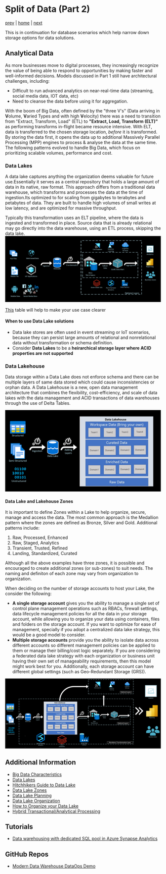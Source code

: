 # Split of Data (Part 2)

[prev](./splitofdata1.md.md) | [home](./introduction.md)  | [next](./splitofdata3.md)

This is in continuation for database scenarios which help narrow down storage options for data solutions.

## Analytical Data
As more businesses move to digital processes, they increasingly recognize the value of being able to respond to opportunities by making faster and well-informed decisions. Models discussed in Part 1 still have architectural challenges, including:

* Difficult to run advanced analytics on near-real-time data (streaming, social media data, IOT data, etc)
* Need to cleanse the data before using it for aggregation.

With the boom of Big Data, often defined by the "three V's" (Data arriving in **V**olume, **V**aried Types and with high **V**elocity) there was a need to  transition from "Extract, Transform, Load" (ETL) to **"Extract, Load, Transform (ELT)"** as performing transforms in-flight became resource intensive. With ELT, data is transferred to the chosen storage location, *before* it is transformed. By storing the data first, it opens the data up to additional Massively Parallel Processing (MPP) engines to process & analyse the data at the same time. 
The following patterns evolved to handle Big Data, which focus on prioritizing scalable volumes, performance and cost.

### Data Lakes
A data lake captures anything the organization deems valuable for future use.Essentially it serves as a central repository that holds a large amount of data in its native, raw format. This approach differs from a traditional data warehouse, which transforms and processes the data at the time of ingestion.Its optimized to for scaling from gigabytes to terabytes and petabytes of data. They are built to handle high volumes of small writes at low latency, and are optimized for massive throughput.

Typically this transformation uses an ELT pipeline, where the data is ingested and transformed in place. Source data that is already relational may go directly into the data warehouse, using an ETL process, skipping the data lake.
![Data Lake Architecture](/images/DataLake.png)

[This](https://learn.microsoft.com/azure/architecture/data-guide/scenarios/data-lake#when-to-use-a-data-lake) table will help to make your use case clearer

#### When to use Data Lake solutions
* Data lake stores are often used in event streaming or IoT scenarios, because they can persist large amounts of relational and nonrelational data without transformation or schema definition.
* Consider **Data Lakes** to be a **heirarchical storage layer where ACID properties are not supported**

### Data Lakehouse
Data storage within a Data Lake does not enforce schema and there can be multiple layers of same data stored which could cause inconsistencies or orphan data. A Data Lakehouse is a new, open data management architecture that combines the flexibility, cost-efficiency, and scale of data lakes with the data management and ACID transactions of data warehouses through the use of Delta Tables. 

![LakeToLakehouse](/images/DataLaketoLakehouse.png)

#### Data Lake and Lakehouse Zones
It is important to define Zones within a Lake to help organize, secure, manage and access the data. The most common approach is the Medallion pattern where the zones are defined as Bronze, Silver and Gold. Additional patterns include:

1. Raw, Processed, Enhanced
1. Raw, Staged, Analytics
1. Transient, Trusted, Refined
1. Landing, Standardized, Curated

Although all the above examples have three zones, it is possible and encouraged to create additional zones (or sub-zones) to suit needs.
The naming and definiton of each zone may vary from organization to organization.

When deciding on the number of storage accounts to host your Lake, the consider the following: 

* **A single storage account** gives you the ability to manage a single set of control plane management operations such as RBACs, firewall settings, data lifecycle management policies for all the data in your storage account, while allowing you to organize your data using containers, files and folders on the storage account. If you want to optimize for ease of management, specially if you adopt a centralized data lake strategy, this would be a good model to consider.
* **Multiple storage accounts** provide you the ability to isolate data across different accounts so different management policies can be applied to them or manage their billing/cost logic separately. If you are considering a federated data lake strategy with each organization or business unit having their own set of manageability requirements, then this model might work best for you.
Additionally, each storage account can have different global settings (such as Geo-Redundant Storage (GRS)).

![DataLakehouse](/images/DataLakehouse.png)

## Additional Information
* [Big Data Characteristics](https://www.teradata.com/Glossary/What-are-the-5-V-s-of-Big-Data#:~:text=Big%20data%20is%20a%20collection,variety%2C%20velocity%2C%20and%20veracity)
* [Data Lakes](https://learn.microsoft.com/azure/architecture/data-guide/scenarios/data-lake)
* [Hitchhikers Guide to Data Lake](https://azure.github.io/Storage/docs/analytics/hitchhikers-guide-to-the-datalake/)
* [Data Lake Zones](https://learn.microsoft.com/azure/cloud-adoption-framework/scenarios/cloud-scale-analytics/best-practices/data-lake-zones)
* [Data Lake Planning](https://www.sqlchick.com/entries/2016/7/31/data-lake-use-cases-and-planning)
* [Data Lake Organization](https://www.sqlchick.com/entries/2019/1/20/faqs-about-organizing-a-data-lake)
* [How to Organize your Data Lake](https://techcommunity.microsoft.com/t5/data-architecture-blog/how-to-organize-your-data-lake/ba-p/1182562)
* [Hybrid Transactional/Analytical Processing](https://learn.microsoft.com/training/modules/design-hybrid-transactional-analytical-processing-using-azure-synapse-analytics/2-understand-patterns)

## Tutorials
* [Data warehousing with dedicated SQL pool in Azure Synapse Analytics](https://learn.microsoft.com/azure/synapse-analytics/guidance/proof-of-concept-playbook-dedicated-sql-pool)

## GitHub Repos

* [Modern Data Warehouse DataOps Demo](https://github.com/Azure-Samples/modern-data-warehouse-dataops)
